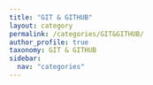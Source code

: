 ```yaml
---
title: "GIT & GITHUB"
layout: category
permalink: /categories/GIT&GITHUB/
author_profile: true
taxonomy: GIT & GITHUB
sidebar:
  nav: "categories"
---
```

